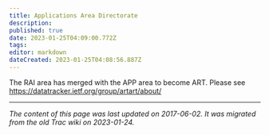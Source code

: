 ```yaml
---
title: Applications Area Directorate
description: 
published: true
date: 2023-01-25T04:09:00.772Z
tags: 
editor: markdown
dateCreated: 2023-01-25T04:08:56.887Z
---
```


The RAI area has merged with the APP area to become ART. Please see https://datatracker.ietf.org/group/artart/about/
&nbsp;
&nbsp;
&nbsp;

---

*The content of this page was last updated on 2017-06-02. It was migrated from the old Trac wiki on 2023-01-24.*